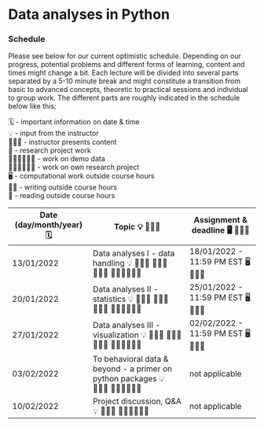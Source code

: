 # Data analyses in Python

### Schedule

Please see below for our current optimistic schedule. Depending on our progress, potential problems and different forms of learning, content and times might change a bit. Each lecture will be divided into several parts separated by a 5-10 minute break and might constitute a transition from basic to advanced concepts, theoretic to practical sessions and individual to group work. The different parts are roughly indicated in the schedule below like this:

🗓 - important information on date & time  
💡 - input from the instructor  
👨🏻‍🏫 - instructor presents content  
🥼 - research project work  
🧑🏽‍💻🧑🏾‍💻 - work on demo data  
🧑🏿‍🔬👩🏻‍🔬 - work on own research project  
🖥️ - computational work outside course hours  
✍🏽 - writing outside course hours  
📖 - reading outside course hours  


| Date (day/month/year) 🗓         | Topic 💡 👨🏻‍🏫   | Assignment & deadline 🖥️ ✍🏽📖 |
|--------------|-----------|------------|
| 13/01/2022 | Data analyses I - data handling 💡 👨🏻‍🏫 🧑🏽‍💻🧑🏾‍💻 🧑🏿‍🔬👩🏻‍🔬  | 18/01/2022 - 11:59 PM EST 🖥️ ✍🏽📖 |
| 20/01/2022 | Data analyses II - statistics 💡 👨🏻‍🏫 🧑🏽‍💻🧑🏾‍💻 🧑🏿‍🔬👩🏻‍🔬  | 25/01/2022 - 11:59 PM EST  🖥️ ✍🏽📖 |
| 27/01/2022 | Data analyses III - visualization 💡 👨🏻‍🏫 🧑🏽‍💻🧑🏾‍💻 🧑🏿‍🔬👩🏻‍🔬  | 02/02/2022 - 11:59 PM EST 🖥️ ✍🏽📖 |
| 03/02/2022 | To behavioral data & beyond - a primer on python packages 💡 👨🏻‍🏫 🧑🏽‍💻🧑🏾‍💻  | not applicable       |
| 10/02/2022 | Project discussion, Q&A 💡 👨🏻‍🏫 🧑🏽‍💻🧑🏾‍💻  |  not applicable      |